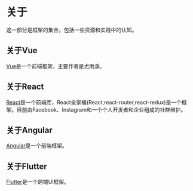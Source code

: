 # 关于

这一部分是框架的集合，包括一些资源和实践中的认知。

## 关于Vue

[Vue](https://cn.vuejs.org/index.html)是一个前端框架，主要作者是尤雨溪。

## 关于React

[React](https://react.docschina.org/)是一个前端库，React全家桶(React,react-router,react-redux)是一个框架。目前由Facebook、Instagram和一个个人开发者和企业组成的社群维护。

## 关于Angular

[Angular](https://angular.cn/)是一个前端框架。

## 关于Flutter

[Flutter](https://flutterchina.club/)是一个跨端UI框架。
